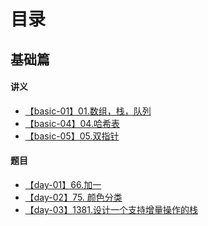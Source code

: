 <!--
 * @Descripttion: 
 * @version: 
 * @Author: tina.cai
 * @Date: 2020-06-02 15:15:20
 * @LastEditors: tina.cai
 * @LastEditTime: 2020-06-03 15:06:55
--> 
# 目录

## 基础篇

#### 讲义

* [【basic-01】01.数组，栈，队列](https://github.com/leetcode-pp/91alg-1/blob/master/basic-01.md)
* [【basic-04】04.哈希表](https://github.com/leetcode-pp/91alg-1/blob/master/basic-04.md)
* [【basic-05】05.双指针](https://lucifer.ren/blog/2020/05/26/91algo-basic-05.two-pointer/)

#### 题目

* [【day-01】66.加一](./basic/day-01.md)
* [【day-02】75. 颜色分类](./basic/day-02.md)
* [【day-03】1381.设计一个支持增量操作的栈](./basic/day-03.md)